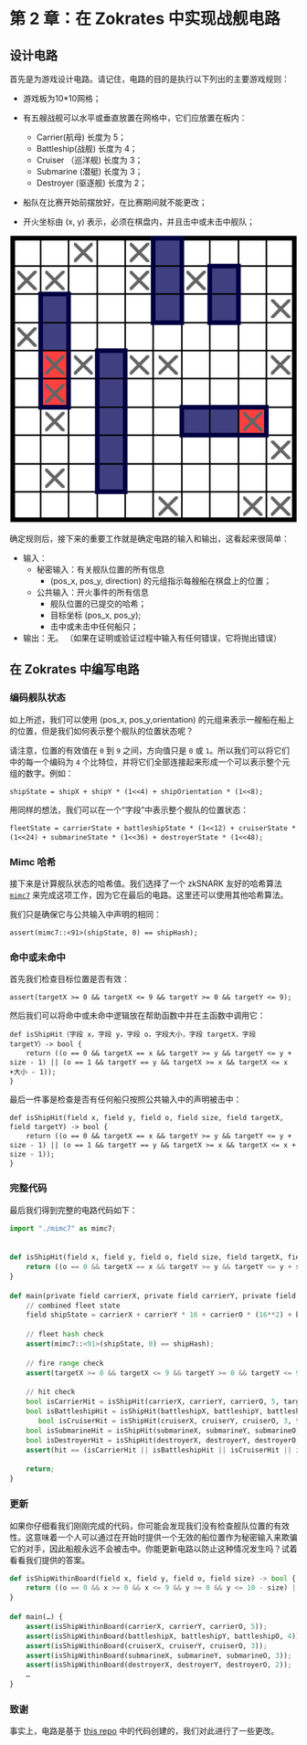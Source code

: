 # 第 2 章：在 Zokrates 中实现战舰电路

## 设计电路

首先是为游戏设计电路。请记住，电路的目的是执行以下列出的主要游戏规则：

- 游戏板为10*10网格；
- 有五艘战舰可以水平或垂直放置在网格中，它们应放置在板内：
    * Carrier(航母) 长度为 5；
    * Battleship(战舰) 长度为 4；
    * Cruiser （巡洋舰) 长度为 3；
    * Submarine (潜艇) 长度为 3；
    * Destroyer (驱逐舰) 长度为 2；

- 船队在比赛开始前摆放好，在比赛期间就不能更改；

- 开火坐标由 (x, y) 表示，必须在棋盘内，并且击中或未击中舰队；

<img src="https://github.com/sCrypt-Inc/image-hosting/blob/master/learn-scrypt-courses/course-02/04.png?raw=true" width="600">


确定规则后，接下来的重要工作就是确定电路的输入和输出，这看起来很简单：

- 输入：
    * 秘密输入：有关舰队位置的所有信息
        * (pos_x, pos_y, direction) 的元组指示每艘船在棋盘上的位置；
    * 公共输入：开火事件的所有信息
        * 舰队位置的已提交的哈希；
        * 目标坐标 (pos_x, pos_y);
        * 击中或未击中任何船只；
- 输出：无。 （如果在证明或验证过程中输入有任何错误，它将抛出错误）

## 在 Zokrates 中编写电路

### 编码舰队状态

如上所述，我们可以使用 (pos_x, pos_y,orientation) 的元组来表示一艘船在船上的位置，但是我们如何表示整个舰队的位置状态呢？

请注意，位置的有效值在 `0` 到 `9` 之间，方向值只是 `0` 或 `1`。所以我们可以将它们中的每一个编码为 `4` 个比特位，并将它们全部连接起来形成一个可以表示整个元组的数字。例如：

```
shipState = shipX + shipY * (1<<4) + shipOrientation * (1<<8);
```

用同样的想法，我们可以在一个“字段”中表示整个舰队的位置状态：

```
fleetState = carrierState + battleshipState * (1<<12) + cruiserState * (1<<24) + submarineState * (1<<36) + destroyerState * (1<<48);
```

### Mimc 哈希

接下来是计算舰队状态的哈希值。我们选择了一个 zkSNARK 友好的哈希算法 [`mimc7`](https://xiaohuiliu.medium.com/zk-friendly-hash-function-mimc-in-bitcoin-1236783d7f64) 来完成这项工作，因为它在最后的电路。这里还可以使用其他哈希算法。

我们只是确保它与公共输入中声明的相同：

```
assert(mimc7::<91>(shipState, 0) == shipHash);
```

### 命中或未命中

首先我们检查目标位置是否有效：

```
assert(targetX >= 0 && targetX <= 9 && targetY >= 0 && targetY <= 9);
```

然后我们可以将命中或未命中逻辑放在帮助函数中并在主函数中调用它：

```
def isShipHit（字段 x，字段 y，字段 o，字段大小，字段 targetX，字段 targetY）-> bool {
    return ((o == 0 && targetX == x && targetY >= y && targetY <= y + size - 1) || (o == 1 && targetY == y && targetX >= x && targetX <= x +大小 - 1));
}
```

最后一件事是检查是否有任何船只按照公共输入中的声明被击中：

```
def isShipHit(field x, field y, field o, field size, field targetX, field targetY) -> bool {
    return ((o == 0 && targetX == x && targetY >= y && targetY <= y + size - 1) || (o == 1 && targetY == y && targetX >= x && targetX <= x + size - 1));
}
```
### 完整代码

最后我们得到完整的电路代码如下：

```python
import "./mimc7" as mimc7;


def isShipHit(field x, field y, field o, field size, field targetX, field targetY) -> bool {
    return ((o == 0 && targetX == x && targetY >= y && targetY <= y + size - 1) || (o == 1 && targetY == y && targetX >= x && targetX <= x + size - 1));
}

def main(private field carrierX, private field carrierY, private field carrierO, private field battleshipX, private field battleshipY, private field battleshipO, private field cruiserX, private field cruiserY, private field cruiserO, private field submarineX, private field submarineY, private field submarineO, private field destroyerX, private field destroyerY, private field destroyerO, field shipHash, field targetX, field targetY, bool hit) {
    // combined fleet state
    field shipState = carrierX + carrierY * 16 + carrierO * (16**2) + battleshipX * (16**3) + battleshipY * (16**4) + battleshipO * (16**5) + cruiserX * (16**6) + cruiserY * (16**7) + cruiserO * (16**8) + submarineX * (16**9) + submarineY * (16**10) + submarineO * (16**11) + destroyerX * (16**12) + destroyerY * (16**13) + destroyerO * (16**14);

    // fleet hash check
    assert(mimc7::<91>(shipState, 0) == shipHash);

    // fire range check
    assert(targetX >= 0 && targetX <= 9 && targetY >= 0 && targetY <= 9);

    // hit check
    bool isCarrierHit = isShipHit(carrierX, carrierY, carrierO, 5, targetX, targetY);
    bool isBattleshipHit = isShipHit(battleshipX, battleshipY, battleshipO, 4, targetX, targetY);
       bool isCruiserHit = isShipHit(cruiserX, cruiserY, cruiserO, 3, targetX, targetY);
    bool isSubmarineHit = isShipHit(submarineX, submarineY, submarineO, 3, targetX, targetY);
    bool isDestroyerHit = isShipHit(destroyerX, destroyerY, destroyerO, 2, targetX, targetY);
    assert(hit == (isCarrierHit || isBattleshipHit || isCruiserHit || isSubmarineHit || isDestroyerHit));

    return;
}
```

### 更新

如果你仔细看我们刚刚完成的代码，你可能会发现我们没有检查舰队位置的有效性。这意味着一个人可以通过在开始时提供一个无效的船位置作为秘密输入来欺骗它的对手，因此船舰永远不会被击中。你能更新电路以防止这种情况发生吗？试着看看我们提供的答案。


```python
def isShipWithinBoard(field x, field y, field o, field size) -> bool {
    return ((o == 0 && x >= 0 && x <= 9 && y >= 0 && y <= 10 - size) || (o == 1 && x >= 0 && x <= 10 - size && y >= 0 && y <= 9));
}

def main(…) {
    assert(isShipWithinBoard(carrierX, carrierY, carrierO, 5));
    assert(isShipWithinBoard(battleshipX, battleshipY, battleshipO, 4));
    assert(isShipWithinBoard(cruiserX, cruiserY, cruiserO, 3));
    assert(isShipWithinBoard(submarineX, submarineY, submarineO, 3));
    assert(isShipWithinBoard(destroyerX, destroyerY, destroyerO, 2));
    …
}
```


### 致谢

事实上，电路是基于 [this repo](https://github.com/tommymsz006/zkbattleship-circuit) 中的代码创建的，我们对此进行了一些更改。